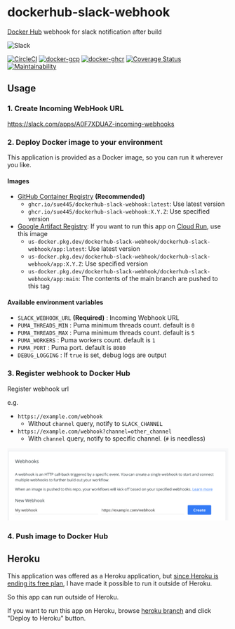 # dockerhub-slack-webhook
[Docker Hub](https://hub.docker.com/) webhook for slack notification after build

![Slack](img/slack.png)

[![CircleCI](https://circleci.com/gh/sue445/dockerhub-slack-webhook.svg?style=svg)](https://circleci.com/gh/sue445/dockerhub-slack-webhook)
[![docker-gcp](https://github.com/sue445/dockerhub-slack-webhook/actions/workflows/docker-gcp.yml/badge.svg)](https://github.com/sue445/dockerhub-slack-webhook/actions/workflows/docker-gcp.yml)
[![docker-ghcr](https://github.com/sue445/dockerhub-slack-webhook/actions/workflows/docker-ghcr.yml/badge.svg)](https://github.com/sue445/dockerhub-slack-webhook/actions/workflows/docker-ghcr.yml)
[![Coverage Status](https://coveralls.io/repos/github/sue445/dockerhub-slack-webhook/badge.svg?branch=master)](https://coveralls.io/github/sue445/dockerhub-slack-webhook?branch=master)
[![Maintainability](https://api.codeclimate.com/v1/badges/a013ff2962f7a49b77f3/maintainability)](https://codeclimate.com/github/sue445/dockerhub-slack-webhook/maintainability)

## Usage
### 1. Create Incoming WebHook URL
https://slack.com/apps/A0F7XDUAZ-incoming-webhooks

### 2. Deploy Docker image to your environment
This application is provided as a Docker image, so you can run it wherever you like.

#### Images
* [GitHub Container Registry](https://github.com/sue445/dockerhub-slack-webhook/pkgs/container/dockerhub-slack-webhook) **(Recommended)**
  * `ghcr.io/sue445/dockerhub-slack-webhook:latest`: Use latest version
  * `ghcr.io/sue445/dockerhub-slack-webhook:X.Y.Z`: Use specified version
* [Google Artifact Registry](https://console.cloud.google.com/artifacts/docker/dockerhub-slack-webhook/us/dockerhub-slack-webhook/app): If you want to run this app on [Cloud Run](https://cloud.google.com/run), use this image
  * `us-docker.pkg.dev/dockerhub-slack-webhook/dockerhub-slack-webhook/app:latest`: Use latest version
  * `us-docker.pkg.dev/dockerhub-slack-webhook/dockerhub-slack-webhook/app:X.Y.Z`: Use specified version
  * `us-docker.pkg.dev/dockerhub-slack-webhook/dockerhub-slack-webhook/app:main`: The contents of the main branch are pushed to this tag

#### Available environment variables
* `SLACK_WEBHOOK_URL` **(Required)** : Incoming Webhook URL
* `PUMA_THREADS_MIN` : Puma minimum threads count. default is `0`
* `PUMA_THREADS_MAX` : Puma minimum threads count. default is `5`
* `PUMA_WORKERS` : Puma workers count. default is `1`
* `PUMA_PORT` : Puma port. default is `8080`
* `DEBUG_LOGGING` : If `true` is set, debug logs are output

### 3. Register webhook to Docker Hub
Register webhook url

e.g. 

* `https://example.com/webhook`
  * Without `channel` query, notify to `SLACK_CHANNEL`
* `https://example.com/webhook?channel=other_channel`
  * With `channel` query, notify to specific channel. (`#` is needless)

![Docker Hub](img/dockerhub.png)

### 4. Push image to Docker Hub

## Heroku
This application was offered as a Heroku application, but [since Heroku is ending its free plan](https://blog.heroku.com/next-chapter), I have made it possible to run it outside of Heroku.

So this app can run outside of Heroku.

If you want to run this app on Heroku, browse [heroku branch](https://github.com/sue445/dockerhub-slack-webhook/tree/heroku) and click "Deploy to Heroku" button.
